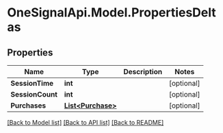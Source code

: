 # OneSignalApi.Model.PropertiesDeltas

## Properties

Name | Type | Description | Notes
------------ | ------------- | ------------- | -------------
**SessionTime** | **int** |  | [optional] 
**SessionCount** | **int** |  | [optional] 
**Purchases** | [**List&lt;Purchase&gt;**](Purchase.md) |  | [optional] 

[[Back to Model list]](../README.md#documentation-for-models) [[Back to API list]](../README.md#documentation-for-api-endpoints) [[Back to README]](../README.md)

